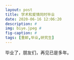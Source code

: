```yaml
---
layout: post
title: 学术和爱情同时毕业
date: 2020-06-16 12:06:20
description: #
img: biye.jpeg #
fig-caption: #
tags: [重邮,毕业,研究生]
---
```

毕业了，朋友们，再见已是多年。
